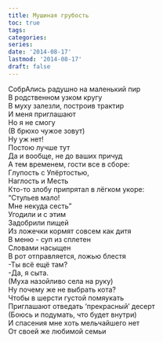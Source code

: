 ```yaml
---
title: Мушиная грубость
toc: true
tags:
categories:
series:
date: '2014-08-17'
lastmod: '2014-08-17'
draft: false
---
```


<!--more-->

СобрАлись радушно на маленький пир \
В родственном узком кругу \
В муху залезли, построив трактир \
И меня приглашают \
Но я не смогу \
(В брюхо чужое зовут) \
Ну уж нет! \
Постою лучше тут \
Да и вообще, не до ваших причуд \
А тем временем, гости все в сборе: \
Глупость с Упёртостью, \
Наглость и Месть \
Кто-то злобу припрятал в лёгком укоре: \
“Стульев мало! \
Мне некуда сесть” \
Угодили и с этим \
Задобрили пищей \
Из ложечки кормят совсем как дитя \
В меню - суп из сплетен \
Словами насыщен \
В рот отправляется, ложью блестя \
-Ты всё ещё там? \
-Да, я сыта. \
(Муха назойливо села на руку) \
Ну почему же не выбрать кота? \
Чтобы в шерсти густой помяукать \
Приглашают отведать ‘прекрасный’ десерт \
(Боюсь и подумать, что будет внутри) \
И спасения мне хоть мельчайшего нет \
От своей же любимой семьи
